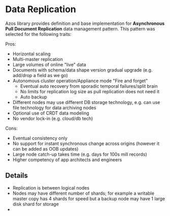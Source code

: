 ﻿# Data Replication

Azos library provides definition and base implementation for **Asynchronous Pull Document Replication** 
data management pattern. This pattern was selected for the following traits:

Pros:
- Horizontal scaling
- Multi-master replication
- Large volumes of online "live" data
- Documents with schema/data shape version gradual upgrade (e.g. add/drop a field as we go)
- Autonomous cluster operation/Appliance mode "Fire and forget"
  - Eventual auto recovery from sporadic temporal failures/split brain
  - No limits for replication log size as pull replication does not need it
  - Auto backup
- Different nodes may use different DB storage technology, e.g. can use file technology for data archiving nodes
- Optional use of CRDT data modeling
- No vendor lock-in (e.g. cloud/db tech)

Cons:
- Eventual consistency only
- No support for instant synchronous change across origins (however it can be added as OOB updates)
- Large node catch-up takes time (e.g. days for 100s mill records)
- Higher competency of app architects and engineers


## Details

- Replication is between logical nodes
- Nodes may have different number of shards; for example a writable master copy has 4 shards for speed
  but a backup node may have 1 large disk shard for storage 
- 